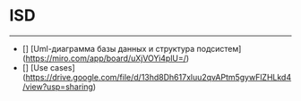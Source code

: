 # ISD

***
- [] [Uml-диаграмма базы данных и структура подсистем] (https://miro.com/app/board/uXjVOYi4plU=/)
- [] [Use cases] (https://drive.google.com/file/d/13hd8Dh617xluu2qvAPtm5gywFlZHLkd4/view?usp=sharing)
